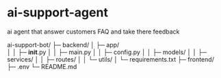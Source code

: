 # ai-support-agent
ai agent that answer customers FAQ and take there feedback


ai-support-bot/
├─ backend/
│   ├─ app/   
│   │   ├─ __init__.py
│   │   ├─ main.py
│   │   ├─ config.py
│   │   ├─ models/
│   │   ├─ services/
│   │   ├─ routes/
│   │   └─ utils/
│   └─ requirements.txt
├─ frontend/
├─ .env
└─ README.md